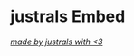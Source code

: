 <h1>justrals Embed</h1>
<a href="https://justrals.github.io/" target="_blank"><i>made by justrals with <3</i></a>
